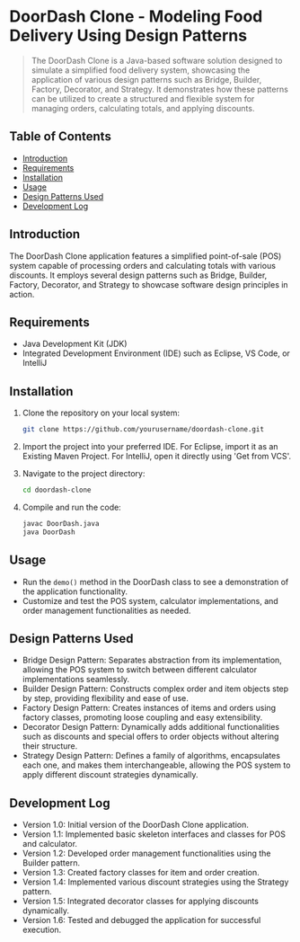 # DoorDash Clone - Modeling Food Delivery Using Design Patterns
>The DoorDash Clone is a Java-based software solution designed to simulate a simplified food delivery system, showcasing the application of various design patterns such as Bridge, Builder, Factory, Decorator, and Strategy. It demonstrates how these patterns can be utilized to create a structured and flexible system for managing orders, calculating totals, and applying discounts.

## Table of Contents
- [Introduction](#introduction)
- [Requirements](#requirements)
- [Installation](#installation)
- [Usage](#usage)
- [Design Patterns Used](#design-patterns-used)
- [Development Log](#development-log)


## Introduction
The DoorDash Clone application features a simplified point-of-sale (POS) system capable of processing orders and calculating totals with various discounts. It employs several design patterns such as Bridge, Builder, Factory, Decorator, and Strategy to showcase software design principles in action.

## Requirements
- Java Development Kit (JDK)
- Integrated Development Environment (IDE) such as Eclipse, VS Code, or IntelliJ

## Installation
1. Clone the repository on your local system:
   ```sh
   git clone https://github.com/yourusername/doordash-clone.git

2. Import the project into your preferred IDE. For Eclipse, import it as an Existing Maven Project. For IntelliJ, open it directly using 'Get from VCS'.

3. Navigate to the project directory:
   ```sh
   cd doordash-clone
   
4. Compile and run the code:
   ```sh
   javac DoorDash.java
   java DoorDash
   
## Usage
- Run the `demo()` method in the DoorDash class to see a demonstration of the application functionality.
- Customize and test the POS system, calculator implementations, and order management functionalities as needed.

## Design Patterns Used
- Bridge Design Pattern: Separates abstraction from its implementation, allowing the POS system to switch between different calculator implementations seamlessly.
- Builder Design Pattern: Constructs complex order and item objects step by step, providing flexibility and ease of use.
- Factory Design Pattern: Creates instances of items and orders using factory classes, promoting loose coupling and easy extensibility.
- Decorator Design Pattern: Dynamically adds additional functionalities such as discounts and special offers to order objects without altering their structure.
- Strategy Design Pattern: Defines a family of algorithms, encapsulates each one, and makes them interchangeable, allowing the POS system to apply different discount strategies dynamically.

## Development Log
- Version 1.0: Initial version of the DoorDash Clone application.
- Version 1.1: Implemented basic skeleton interfaces and classes for POS and calculator.
- Version 1.2: Developed order management functionalities using the Builder pattern.
- Version 1.3: Created factory classes for item and order creation.
- Version 1.4: Implemented various discount strategies using the Strategy pattern.
- Version 1.5: Integrated decorator classes for applying discounts dynamically.
- Version 1.6: Tested and debugged the application for successful execution.
